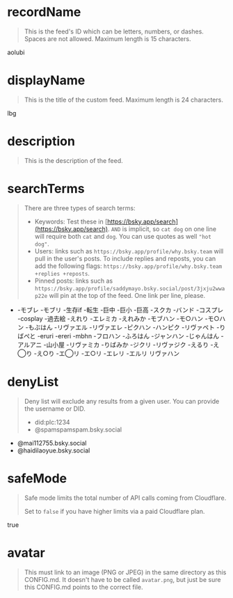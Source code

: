 
# recordName

> This is the feed's ID which can be letters, numbers, or dashes. Spaces are not allowed. Maximum length is 15 characters.

aolubi

# displayName

> This is the title of the custom feed. Maximum length is 24 characters.

lbg

# description

> This is the description of the feed.



# searchTerms

> There are three types of search terms:
>
> - Keywords: Test these in [https://bsky.app/search](https://bsky.app/search). `AND` is implicit, so `cat dog` on one line will require both `cat` and `dog`. You can use quotes as well `"hot dog"`.
> - Users: links such as `https://bsky.app/profile/why.bsky.team` will pull in the user's posts. To include replies and reposts, you can add the following flags: `https://bsky.app/profile/why.bsky.team +replies +reposts`.
> - Pinned posts: links such as `https://bsky.app/profile/saddymayo.bsky.social/post/3jxju2wwap22e` will pin at the top of the feed. One link per line, please.

- -モブレ -モブリ -生存if -転生 -巨中 -巨小 -巨高 -スクカ -バンド -コスプレ -cosplay -過去絵 -えれり -エレミカ -えれみか -モブハン -モ○ハン -モ○ハン -もぶはん -リヴァエル -リヴァエレ -ピクハン -ハンピク -リヴァペト -りばぺと -eruri -ereri -mbhn -フロハン -ふろはん -ジャンハン -じゃんはん -アルアニ -山小屋 -リヴァミカ -りばみか -ジクリ -リヴァジク -えるり -え◯り -え○り -エ◯リ -エ○リ -エレリ -エルリ リヴァハン

# denyList

> Deny list will exclude any results from a given user. You can provide the username or DID.
>
> - did:plc:1234
> - @spamspamspam.bsky.social
- @mai112755.bsky.social
- @haidilaoyue.bsky.social

# safeMode

> Safe mode limits the total number of API calls coming from Cloudflare.
>
> Set to `false` if you have higher limits via a paid Cloudflare plan.

true

# avatar

> This must link to an image (PNG or JPEG) in the same directory as this CONFIG.md. It doesn't have to be called `avatar.png`, but just be sure this CONFIG.md points to the correct file.

> ![]()
